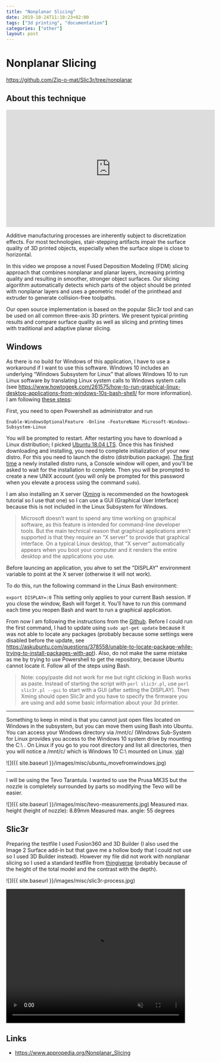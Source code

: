 ```yaml
---
title: "Nonplanar Slicing"
date: 2019-10-24T11:10:23+02:00
tags: ["3d printing", "documentation"]
categories: ["other"]
layout: post
---
```


# Nonplanar Slicing
<https://github.com/Zip-o-mat/Slic3r/tree/nonplanar>

## About this technique

<iframe width="560" height="315" src="https://www.youtube.com/embed/km1lvuva5mI" frameborder="0" allow="accelerometer; autoplay; encrypted-media; gyroscope; picture-in-picture" allowfullscreen></iframe>

Additive manufacturing processes are inherently subject to discretization effects. For most technologies, stair-stepping artifacts impair the surface quality of 3D printed objects, especially when the surface slope is close to horizontal.

In this video we propose a novel Fused Deposition Modeling (FDM) slicing approach that combines nonplanar and planar layers, increasing printing quality and resulting in smoother, stronger object surfaces. Our slicing algorithm automatically detects which parts of the object should be printed with nonplanar layers and uses a geometric model of the printhead and extruder to generate collision-free toolpaths.

Our open source implementation is based on the popular Slic3r tool and can be used on all common three-axis 3D printers. We present typical printing results and compare surface quality as well as slicing and printing times with traditional and adaptive planar slicing.

## Windows
As there is no build for Windows of this application, I have to use a workaround if I want to use this software. Windows 10 includes an underlying “Windows Subsystem for Linux” that allows Windows 10 to run Linux software by translating Linux system calls to Windows system calls (see <https://www.howtogeek.com/261575/how-to-run-graphical-linux-desktop-applications-from-windows-10s-bash-shell/> for more information). I am following [these steps](https://docs.microsoft.com/en-us/windows/wsl/install-win10):

First, you need to open Powershell as administrator and run 

```
Enable-WindowsOptionalFeature -Online -FeatureName Microsoft-Windows-Subsystem-Linux
```
You will be prompted to restart. After restarting you have to download a Linux distribution; I picked [Ubuntu 18.04 LTS](https://www.microsoft.com/en-us/p/ubuntu-1804-lts/9n9tngvndl3q?rtc=1&activetab=pivot:overviewtab). Once this has finished downloading and installing, you need to complete initialization of your new distro. For this you need to launch the distro (distribution package). [The first time](https://docs.microsoft.com/en-us/windows/wsl/initialize-distro) a newly installed distro runs, a Console window will open, and you'll be asked to wait for the installation to complete. Then you will be prompted to create a new UNIX account (you will only be prompted for this password when you elevate a process using the command ```sudo```). 

I am also installing an X server ([Xming](https://sourceforge.net/projects/xming/) is recommended on the howtogeek tutorial so I use that one) so I can use a GUI (Graphical User Interface) because this is not included in the Linux Subsystem for Windows. 

>Microsoft doesn’t want to spend any time working on graphical software, as this feature is intended for command-line developer tools. But the main technical reason that graphical applications aren’t supported is that they require an “X server” to provide that graphical interface. On a typical Linux desktop, that “X server” automatically appears when you boot your computer and it renders the entire desktop and the applications you use.

Before launcing an application, you ahve to set the "DISPLAY" environment variable to point at the X server (otherwise it will not work).

To do this, run the following command in the Linux Bash environment:

```export DISPLAY=:0```
This setting only applies to your current Bash session. If you close the window, Bash will forget it. You’ll have to run this command each time you reopen Bash and want to run a graphical application.


From now I am following the instructions from the [Github](https://github.com/Zip-o-mat/Slic3r/tree/nonplanar). Before I could run the first command, I had to update using ```sudo apt-get update``` because it was not able to locate any packages (probably because some settings were disabled before the update, see <https://askubuntu.com/questions/378558/unable-to-locate-package-while-trying-to-install-packages-with-apt>). Also, do not make the same mistake as me by trying to use Powershell to get the repository, because Ubuntu cannot locate it. Follow all of the steps using Bash. 
>Note: copy/paste did not work for me but right clicking in Bash works as paste.
Instead of starting the script with ```perl slic3r.pl```, use ```perl slic3r.pl --gui``` to start with a GUI (after setting the DISPLAY).
Then Xming should open Slic3r and you have to specify the firmware you are using and add some basic information about your 3d printer.

----------------

Something to keep in mind is that you cannot just open files located on Windows in the subsystem, but you can move them using Bash into Ubuntu. You can access your Windows directory via /mnt/c/ (Windows Sub-System for Linux provides you access to the Windows 10 system drive by mounting the C:\ . On Linux if you go to you root directory and list all directories, then you will notice a /mnt/c/ which is Windows 10 C:\ mounted on Linux. [via](https://ridicurious.com/2018/10/18/2-ways-to-copy-files-from-windows-10-to-windows-sub-system-for-linux/))

![]({{ site.baseurl }}/images/misc/ubuntu_movefromwindows.jpg)

---------

I will be using the Tevo Tarantula. I wanted to use the Prusa MK3S but the nozzle is completely surrounded by parts so modifying the Tevo will be easier. 

![]({{ site.baseurl }}/images/misc/tevo-measurements.jpg)
Measured max. height (height of nozzle): 8.89mm
Measured max. angle: 55 degrees

## Slic3r
Preparing the testfile I used Fusion360 and 3D Builder (I also used the Image 2 Surface add-in but that gave me a hollow body that I could not use so I used 3D Builder instead). However my file did not work with nonplanar slicing so I used a standard testfile from [thingiverse](https://www.thingiverse.com/thing:3842477) (probably because of the height of the total model and the contrast with the depth).

![]({{ site.baseurl }}/images/misc/slic3r-process.jpg)

<video width="480" height="360" controls muted>
  <source src="{{ site.baseurl }}/images\misc\slic3r.mp4" type="video/mp4">
</video>

## Links
- <https://www.appropedia.org/Nonplanar_Slicing>


